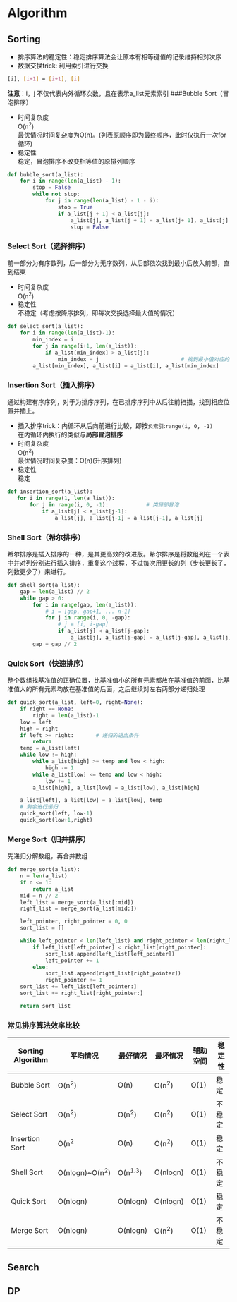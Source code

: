 # Algorithm
## Sorting
- 排序算法的稳定性：稳定排序算法会让原本有相等键值的记录维持相对次序
- 数据交换trick: 利用索引进行交换
```bash
[i], [i+1] = [i+1], [i]
```
**注意**：i，j 不仅代表内外循环次数，且在表示a_list元素索引
###Bubble Sort（冒泡排序）

- 时间复杂度\
O(n<sup>2</sup>)\
  最优情况时间复杂度为O(n)。(列表原顺序即为最终顺序，此时仅执行一次for循环)
- 稳定性\
稳定，冒泡排序不改变相等值的原排列顺序
```python
def bubble_sort(a_list):
    for i in range(len(a_list) - 1):
        stop = False
        while not stop:
            for j in range(len(a_list) - 1 - i):
                stop = True
                if a_list[j + 1] < a_list[j]:
                    a_list[j], a_list[j + 1] = a_list[j+ 1], a_list[j]  # trick:利用下标对元素进行交换
                    stop = False
```
### Select Sort（选择排序）
前一部分为有序数列，后一部分为无序数列，从后部依次找到最小后放入前部，直到结束
- 时间复杂度\
O(n<sup>2</sup>)
- 稳定性\
不稳定（考虑按降序排列，即每次交换选择最大值的情况）
```python
def select_sort(a_list):
    for i in range(len(a_list)-1):
        min_index = i
        for j in range(i+1, len(a_list)):
            if a_list[min_index] > a_list[j]:
                min_index = j                          # 找到最小值对应的index
        a_list[min_index], a_list[i] = a_list[i], a_list[min_index]  
```
### Insertion Sort（插入排序）
通过构建有序序列，对于为排序序列，在已排序序列中从后往前扫描，找到相应位置并插上。
- 插入排序trick：内循环从后向前进行比较，即按`负索引`:`range(i, 0, -1)`\
  在内循环内执行的类似与**局部冒泡排序**
- 时间复杂度\
O(n<sup>2</sup>)\
最优情况时间复杂度：O(n)(升序排列)  
- 稳定性\
稳定
 ```python
def insertion_sort(a_list):
    for i in range(1, len(a_list)):
        for j in range(i, 0, -1):            # 类局部冒泡
            if a_list[j] < a_list[j-1]:
                a_list[j], a_list[j-1] = a_list[j-1], a_list[j]
``` 
### Shell Sort（希尔排序）
希尔排序是插入排序的一种，是其更高效的改进版。希尔排序是将数组列在一个表中并对列分别进行插入排序，重复这个过程，不过每次用更长的列（步长更长了，列数更少了）来进行。
```python
def shell_sort(a_list):
    gap = len(a_list) // 2
    while gap > 0:
        for i in range(gap, len(a_list)):
            # i = [gap, gap+1, ... n-1]
            for j in range(i, 0, -gap):
                # j = [i, i-gap]
                if a_list[j] < a_list[j-gap]:
                    a_list[j], a_list[j-gap] = a_list[j-gap], a_list[j]
        gap = gap // 2
```

### Quick Sort（快速排序）
整个数组找基准值的正确位置，比基准值小的所有元素都放在基准值的前面，比基准值大的所有元素均放在基准值的后面，之后继续对左右两部分递归处理

```python
def quick_sort(a_list, left=0, right=None):
    if right == None:
        right = len(a_list)-1
    low = left
    high = right
    if left >= right:       # 递归的退出条件
        return
    temp = a_list[left]
    while low != high:
        while a_list[high] >= temp and low < high:
            high -= 1
        while a_list[low] <= temp and low < high:
            low += 1
        a_list[high], a_list[low] = a_list[low], a_list[high]

    a_list[left], a_list[low] = a_list[low], temp
    # 剩余进行递归
    quick_sort(left, low-1)
    quick_sort(low+1,right)
```

### Merge Sort（归并排序）
先递归分解数组，再合并数组
```python
def merge_sort(a_list):
    n = len(a_list)
    if n <= 1:
        return a_list
    mid = n // 2
    left_list = merge_sort(a_list[:mid])
    right_list = merge_sort(a_list[mid:])

    left_pointer, right_pointer = 0, 0
    sort_list = []

    while left_pointer < len(left_list) and right_pointer < len(right_list):
        if left_list[left_pointer] < right_list[right_pointer]:
            sort_list.append(left_list[left_pointer])
            left_pointer += 1
        else:
            sort_list.append(right_list[right_pointer])
            right_pointer += 1
    sort_list += left_list[left_pointer:]
    sort_list += right_list[right_pointer:]

    return sort_list
```

### 常见排序算法效率比较
| Sorting Algorithm     | 平均情况 | 最好情况 | 最坏情况 | 辅助空间 | 稳定性 |
| --------------- | --------------------- | ---------------- | ---------------- | ------ | ------- |
| Bubble Sort    |  O(n<sup>2</sup>)          | O(n)              | O(n<sup>2</sup>)  | O(1) | 稳定  |
| Select Sort    | O(n<sup>2</sup>)           | O(n<sup>2</sup>)  | O(n<sup>2</sup>)  | O(1) | 不稳定  | 
| Insertion Sort | O(n<sup>2</sup>            | O(n)              | O(n<sup>2</sup>)  | O(1) | 稳定  |
| Shell Sort     | O(nlogn)~O(n<sup>2</sup>)  | O(n<sup>1.3</sup>)| O(nlogn)          | O(1) | 不稳定 | 
| Quick Sort     | O(nlogn)                   | O(nlogn)          | O(nlogn)          | O(1) | 稳定  | 
| Merge Sort     | O(nlogn)                   | O(nlogn)          | O(n<sup>2</sup>)  | O(1) | 不稳定  |

## Search

## DP
